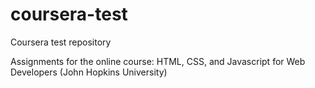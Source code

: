 # coursera-test
Coursera test repository

Assignments for the online course: HTML, CSS, and Javascript for Web Developers (John Hopkins University)

